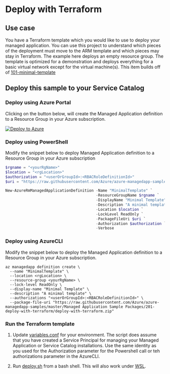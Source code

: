 # Deploy with Terraform

## Use case
You have a Terraform template which you would like to use to deploy your managed application. You can use this project to understand which pieces of the deployment must move to the ARM template and which pieces may stay in Terraform. The example here deploys an empty resource group. The template is optimized for a demonstration and deploys everything for a basic virtual network except for the virtual machine(s). This item builds off of [101-minimal-template](../101-minimal-template)

## Deploy this sample to your Service Catalog

### Deploy using Azure Portal

Clicking on the button below, will create the Managed Application definition to a Resource Group in your Azure subscription.

[![Deploy to Azure](http://azuredeploy.net/deploybutton.png)](https://portal.azure.com/#create/Microsoft.Template/uri/https%3A%2F%2Fraw.githubusercontent.com%2Fvyshaghpoc%2Fazure-managedapp-samples%2Fmaster%2FManaged%2520Application%2520Sample%2520Packages%2F201-deploy-with-terraform%2Fazuredeploy.json)

### Deploy using PowerShell

Modify the snippet below to deploy Managed Application definition to a Resource Group in your Azure subscription

````powershell
$rgname = "<yourRgName>"
$location = "<rgLocation>"
$authorization = "<userOrGroupId>:<RBACRoleDefinitionId>"
$uri = "https://raw.githubusercontent.com/Azure/azure-managedapp-samples/master/Managed Application Sample Packages/201-deploy-with-terraform/deploy-with-terraform.zip"

New-AzureRmManagedApplicationDefinition -Name "MinimalTemplate" `
                                        -ResourceGroupName $rgname `
                                        -DisplayName "Minimal Template" `
                                        -Description "A minimal template" `
                                        -Location $location `
                                        -LockLevel ReadOnly `
                                        -PackageFileUri $uri `
                                        -Authorization $authorization `
                                        -Verbose
````

### Deploy using AzureCLI

Modify the snippet below to deploy the Managed Application definition to a Resource Group in your Azure subscription.

````azureCLI
az managedapp definition create \
  --name "MinimalTemplate" \
  --location <rgLocation> \
  --resource-group <yourRgName> \
  --lock-level ReadOnly \
  --display-name "Minimal Template" \
  --description "A minimal template" \
  --authorizations "<userOrGroupId>:<RBACRoleDefinitionId>" \
  --package-file-uri "https://raw.githubusercontent.com/Azure/azure-managedapp-samples/master/Managed Application Sample Packages/201-deploy-with-terraform/deploy-with-terraform.zip"
````

### Run the Terraform template

1. Update [variables.conf](./variables.conf) for your environment. The script does assume that you have created a Service Principal for managing your Managed Application or Service Catalog installations. Use the same identity as you used for the Authorization parameter for the Powershell call or teh authorizations parameter in the AzureCLI.

1. Run [deploy.sh](./deploy.sh) from a bash shell. This will also work under [WSL](https://docs.microsoft.com/en-us/windows/wsl/wsl2-install).
